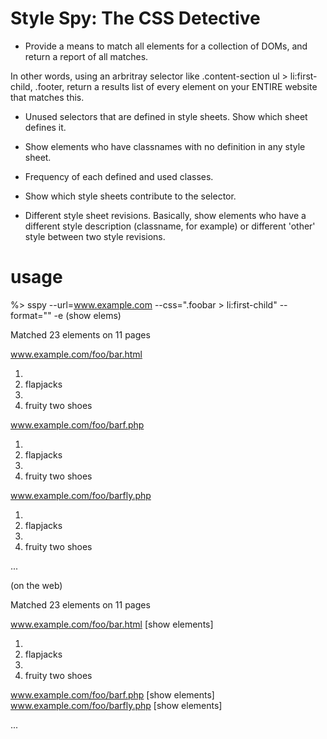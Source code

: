 Style Spy: The CSS Detective
============================

* Provide a means to match all elements for a collection of DOMs, and return a report of all matches.  

In other words, using an arbritray selector like .content-section ul > li:first-child, .footer, return a results list of every element on your ENTIRE website that matches this.

* Unused selectors that are defined in style sheets. Show which sheet defines it.

* Show elements who have classnames with no definition in any style sheet.

* Frequency of each defined and used classes.

* Show which style sheets contribute to the selector.

* Different style sheet revisions. Basically, show elements who have a different style description (classname, for example) or different 'other' style between two style revisions.


usage
======

%> sspy --url=www.example.com --css=".foobar > li:first-child" --format="" -e (show elems)

Matched 23 elements on 11 pages

www.example.com/foo/bar.html

1.  <li>flapjacks</li>
2.  <li>fruity two shoes</li>

www.example.com/foo/barf.php

1.  <li>flapjacks</li>
2.  <li>fruity two shoes</li>

www.example.com/foo/barfly.php

1.  <li>flapjacks</li>
2.  <li>fruity two shoes</li>

...

(on the web)

Matched 23 elements on 11 pages

www.example.com/foo/bar.html   [show elements]

1.  <li>flapjacks</li>
2.  <li>fruity two shoes</li>

www.example.com/foo/barf.php   [show elements]
www.example.com/foo/barfly.php [show elements]

...





